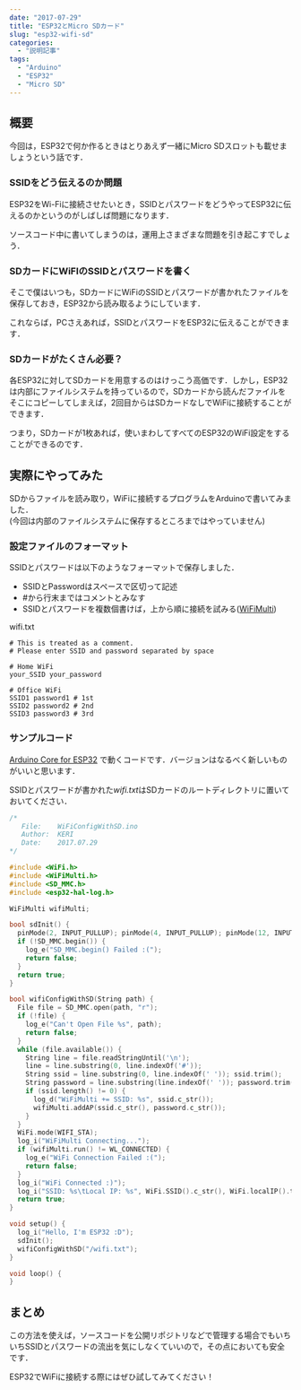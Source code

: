 ```yaml
---
date: "2017-07-29"
title: "ESP32とMicro SDカード"
slug: "esp32-wifi-sd"
categories:
  - "説明記事"
tags:
  - "Arduino"
  - "ESP32"
  - "Micro SD"
---
```


## 概要

今回は，ESP32で何か作るときはとりあえず一緒にMicro SDスロットも載せましょうという話です．

<!--more-->

### SSIDをどう伝えるのか問題

ESP32をWi-Fiに接続させたいとき，SSIDとパスワードをどうやってESP32に伝えるのかというのがしばしば問題になります．

ソースコード中に書いてしまうのは，運用上さまざまな問題を引き起こすでしょう．

### SDカードにWiFIのSSIDとパスワードを書く

そこで僕はいつも，SDカードにWiFiのSSIDとパスワードが書かれたファイルを保存しておき，ESP32から読み取るようにしています．

これならば，PCさえあれば，SSIDとパスワードをESP32に伝えることができます．

### SDカードがたくさん必要？

各ESP32に対してSDカードを用意するのはけっこう高価です．しかし，ESP32は内部にファイルシステムを持っているので，SDカードから読んだファイルをそこにコピーしてしまえば，2回目からはSDカードなしでWiFiに接続することができます．

つまり，SDカードが1枚あれば，使いまわしてすべてのESP32のWiFi設定をすることができるのです．

## 実際にやってみた

SDからファイルを読み取り，WiFiに接続するプログラムをArduinoで書いてみました．  
(今回は内部のファイルシステムに保存するところまではやっていません)

### 設定ファイルのフォーマット

SSIDとパスワードは以下のようなフォーマットで保存しました．

  * SSIDとPasswordはスペースで区切って記述
  * #から行末まではコメントとみなす
  * SSIDとパスワードを複数個書けば，上から順に接続を試みる([WiFiMulti](https://github.com/espressif/arduino-esp32/blob/master/libraries/WiFi/examples/WiFiMulti/WiFiMulti.ino))

wifi.txt

~~~kconfig
# This is treated as a comment.
# Please enter SSID and password separated by space

# Home WiFi
your_SSID your_password

# Office WiFi
SSID1 password1 # 1st
SSID2 password2 # 2nd
SSID3 password3 # 3rd
~~~

### サンプルコード

[Arduino Core for ESP32](https://github.com/espressif/arduino-esp32) で動くコードです．バージョンはなるべく新しいものがいいと思います．

SSIDとパスワードが書かれた*wifi.txt*はSDカードのルートディレクトリに置いておいてください．

~~~cpp
/*
   File:    WiFiConfigWithSD.ino
   Author:  KERI
   Date:    2017.07.29
*/

#include <WiFi.h>
#include <WiFiMulti.h>
#include <SD_MMC.h>
#include <esp32-hal-log.h>

WiFiMulti wifiMulti;

bool sdInit() {
  pinMode(2, INPUT_PULLUP); pinMode(4, INPUT_PULLUP); pinMode(12, INPUT_PULLUP); pinMode(13, INPUT_PULLUP);
  if (!SD_MMC.begin()) {
    log_e("SD_MMC.begin() Failed :(");
    return false;
  }
  return true;
}

bool wifiConfigWithSD(String path) {
  File file = SD_MMC.open(path, "r");
  if (!file) {
    log_e("Can't Open File %s", path);
    return false;
  }
  while (file.available()) {
    String line = file.readStringUntil('\n');
    line = line.substring(0, line.indexOf('#'));
    String ssid = line.substring(0, line.indexOf(' ')); ssid.trim();
    String password = line.substring(line.indexOf(' ')); password.trim();
    if (ssid.length() != 0) {
      log_d("WiFiMulti += SSID: %s", ssid.c_str());
      wifiMulti.addAP(ssid.c_str(), password.c_str());
    }
  }
  WiFi.mode(WIFI_STA);
  log_i("WiFiMulti Connecting...");
  if (wifiMulti.run() != WL_CONNECTED) {
    log_e("WiFi Connection Failed :(");
    return false;
  }
  log_i("WiFi Connected :)");
  log_i("SSID: %s\tLocal IP: %s", WiFi.SSID().c_str(), WiFi.localIP().toString().c_str());
  return true;
}

void setup() {
  log_i("Hello, I'm ESP32 :D");
  sdInit();
  wifiConfigWithSD("/wifi.txt");
}

void loop() {
}
~~~

## まとめ


この方法を使えば，ソースコードを公開リポジトリなどで管理する場合でもいちいちSSIDとパスワードの流出を気にしなくていいので，その点においても安全です．

ESP32でWiFiに接続する際にはぜひ試してみてください！
